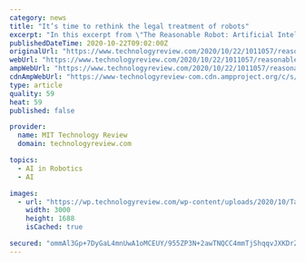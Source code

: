 ```yaml
---
category: news
title: "It’s time to rethink the legal treatment of robots"
excerpt: "In this excerpt from \"The Reasonable Robot: Artificial Intelligence and the Law\", Ryan Abbott argues that laws should treat robots like people. A pandemic is raging with devastating consequences, and long-standing problems with racial bias and political ..."
publishedDateTime: 2020-10-22T09:02:00Z
originalUrl: "https://www.technologyreview.com/2020/10/22/1011057/reasonable-robot-ryan-abobott-excerpt-tax-robots/"
webUrl: "https://www.technologyreview.com/2020/10/22/1011057/reasonable-robot-ryan-abobott-excerpt-tax-robots/"
ampWebUrl: "https://www.technologyreview.com/2020/10/22/1011057/reasonable-robot-ryan-abobott-excerpt-tax-robots/amp/"
cdnAmpWebUrl: "https://www-technologyreview-com.cdn.ampproject.org/c/s/www.technologyreview.com/2020/10/22/1011057/reasonable-robot-ryan-abobott-excerpt-tax-robots/amp/"
type: article
quality: 59
heat: 59
published: false

provider:
  name: MIT Technology Review
  domain: technologyreview.com

topics:
  - AI in Robotics
  - AI

images:
  - url: "https://wp.technologyreview.com/wp-content/uploads/2020/10/Tax-robots.jpg?w=3000"
    width: 3000
    height: 1688
    isCached: true

secured: "ommAl3Gp+7DyGaL4mnUwA1oMCEUY/955ZP3N+2awTNQCC4mmTjShqqvJXKDrZBWnGD9feHTsTINnwhGHz0sJ3roMbK9gSGk2nVWilVd6lAOsZfKbPmZ9hs2V/nArUfeKfohfee6S+gwZrJNGAgdwkBSJkK6EOttxGc0JwpFaATEAjib5P4bivkBMKmqftT7jbLD9VX6meJ/uZ+R1oiFsYZ5KHB16vHZbFEL37ATVJnhCeypOOR4KIAE/HZY1Yh3Ocal3nEajxysWb0+URXcuFG6iAyKcNKXWT3ma1DG71KEBPnORk4QmMngFU+KU2qlKE37W1uIqMOYEBtW8Ak6jv1Lanulxo4vQw7nAJcSZsYA=;wbZPfy6/kmYIugsvwdpinQ=="
---
```


